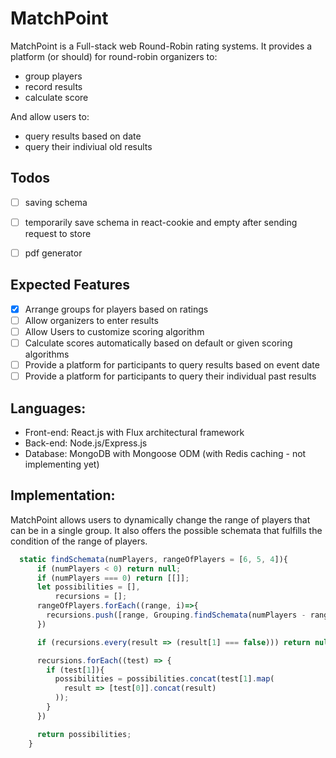 # MatchPoint
MatchPoint is a Full-stack web Round-Robin rating systems. It provides a platform (or should) for round-robin organizers to:
* group players
* record results
* calculate score

And allow users to:
* query results based on date
* query their indiviual old results
## Todos
 - [ ] saving schema
 - [ ] temporarily save schema in react-cookie and empty after sending request to store
 - [ ] pdf generator


## Expected Features
 - [x] Arrange groups for players based on ratings
 - [ ] Allow organizers to enter results
 - [ ] Allow Users to customize scoring algorithm
 - [ ] Calculate scores automatically based on default or given scoring algorithms
 - [ ] Provide a platform for participants to query results based on event date
 - [ ] Provide a platform for participants to query their individual past results

## Languages:
 - Front-end: React.js with Flux architectural framework
 - Back-end: Node.js/Express.js
 - Database: MongoDB with Mongoose ODM (with Redis caching - not implementing yet)
 

## Implementation:
MatchPoint allows users to dynamically change the range of players that can be in a single group. It also offers the possible schemata that fulfills the condition of the range of players.

```javascript
  static findSchemata(numPlayers, rangeOfPlayers = [6, 5, 4]){
      if (numPlayers < 0) return null;
      if (numPlayers === 0) return [[]];
      let possibilities = [],
          recursions = [];
      rangeOfPlayers.forEach((range, i)=>{
        recursions.push([range, Grouping.findSchemata(numPlayers - range, rangeOfPlayers.slice(i))]);
      })

      if (recursions.every(result => (result[1] === false))) return null;

      recursions.forEach((test) => {
        if (test[1]){
          possibilities = possibilities.concat(test[1].map( 
            result => [test[0]].concat(result)
          ));  
        }
      })

      return possibilities;
    }
```
